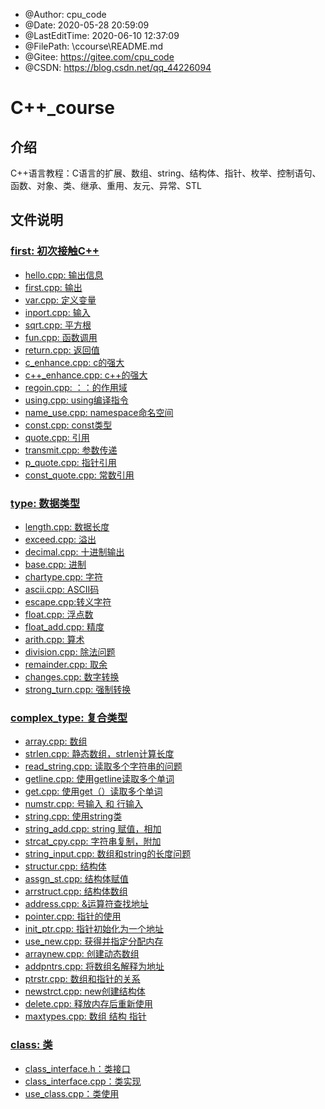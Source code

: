 
 * @Author: cpu_code
 * @Date: 2020-05-28 20:59:09
 * @LastEditTime: 2020-06-10 12:37:09
 * @FilePath: \ccourse\README.md
 * @Gitee: https://gitee.com/cpu_code
 * @CSDN: https://blog.csdn.net/qq_44226094

# C++_course

## 介绍
C++语言教程：C语言的扩展、数组、string、结构体、指针、枚举、控制语句、函数、对象、类、继承、重用、友元、异常、STL

## 文件说明

### [first: 初次接触C++](first)

* [hello.cpp: 输出信息](first/hello.cpp)
* [first.cpp: 输出](first/first.cpp)
* [var.cpp: 定义变量](first/var.cpp)
* [inport.cpp: 输入](first/inport.cpp)
* [sqrt.cpp: 平方根](first/sqrt.cpp)
* [fun.cpp: 函数调用](first/fun.cpp)
* [return.cpp: 返回值](first/return.cpp)
* [c_enhance.cpp: c的强大](first/c_enhance.cpp)
* [c++_enhance.cpp: c++的强大](first/c++_enhance.cpp)
* [regoin.cpp: ：：的作用域](first/regoin.cpp)
* [using.cpp: using编译指令](first/using.cpp)
* [name_use.cpp: namespace命名空间](first/name_use.cpp)
* [const.cpp: const类型](first/const.cpp)
* [quote.cpp: 引用](first/quote.cpp)
* [transmit.cpp: 参数传递](first/transmit.cpp)
* [p_quote.cpp: 指针引用](first/p_quote.cpp)
* [const_quote.cpp: 常数引用](first/const_quote.cpp)


### [type: 数据类型](type)

* [length.cpp: 数据长度](type/length.cpp)
* [exceed.cpp: 溢出](type/exceed.cpp)
* [decimal.cpp: 十进制输出](type/decimal.cpp)
* [base.cpp: 进制](type/base.cpp)
* [chartype.cpp: 字符](type/chartype.cpp)
* [ascii.cpp: ASCII码](type/ascii.cpp)
* [escape.cpp:转义字符](type/escape.cpp)
* [float.cpp: 浮点数](type/float.cpp)
* [float_add.cpp: 精度](type/float_add.cpp)
* [arith.cpp: 算术](type/arith.cpp)
* [division.cpp: 除法问题](type/division.cpp)
* [remainder.cpp: 取余](type/remainder.cpp)
* [changes.cpp: 数字转换](type/changes.cpp)
* [strong_turn.cpp: 强制转换](type/strong_turn.cpp)


### [complex_type: 复合类型](complex_type)

* [array.cpp: 数组](complex_type/array.cpp)
* [strlen.cpp: 静态数组，strlen计算长度](complex_type/strlen.cpp)
* [read_string.cpp: 读取多个字符串的问题](complex_type/read_string.cpp)
* [getline.cpp: 使用getline读取多个单词](complex_type/getline.cpp)
* [get.cpp:  使用get（）读取多个单词](complex_type/get.cpp)
* [numstr.cpp: 号输入 和 行输入](complex_type/numstr.cpp)
* [string.cpp: 使用string类](complex_type/string.cpp)
* [string_add.cpp: string 赋值，相加](complex_type/string_add.cpp)
* [strcat_cpy.cpp: 字符串复制，附加](complex_type/strcat_cpy.cpp)
* [string_input.cpp: 数组和string的长度问题](complex_type/string_input.cpp)
* [structur.cpp: 结构体](complex_type/structur.cpp)
* [assgn_st.cpp: 结构体赋值](complex_type/assgn_st.cpp)
* [arrstruct.cpp: 结构体数组](complex_type/arrstruct.cpp)
* [address.cpp: &运算符查找地址](complex_type/address.cpp)
* [pointer.cpp: 指针的使用](complex_type/pointer.cpp)
* [init_ptr.cpp: 指针初始化为一个地址](complex_type/init_ptr.cpp)
* [use_new.cpp: 获得并指定分配内存](complex_type/use_new.cpp)
* [arraynew.cpp: 创建动态数组](complex_type/arraynew.cpp)
* [addpntrs.cpp: 将数组名解释为地址](complex_type/addpntrs.cpp)
* [ptrstr.cpp: 数组和指针的关系](complex_type/ptrstr.cpp)
* [newstrct.cpp: new创建结构体](complex_type/newstrct.cpp)
* [delete.cpp: 释放内存后重新使用](complex_type/delete.cpp)
* [maxtypes.cpp: 数组 结构 指针](complex_type/maxtypes.cpp)

### [class: 类](class)

* [class_interface.h：类接口](class/class_interface.h)
* [class_interface.cpp：类实现](class/class_interface.cpp)
* [use_class.cpp：类使用](class/use_class.cpp)

